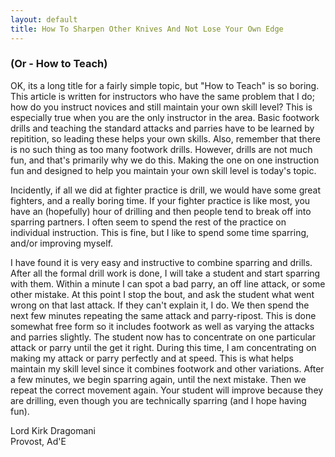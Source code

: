 ```yaml
---
layout: default
title: How To Sharpen Other Knives And Not Lose Your Own Edge
---
```


### (Or - How to Teach)

OK, its a long title for a fairly simple topic, but "How to Teach" is
so boring.  This article is written for instructors who have the same
problem that I do; how do you instruct novices and still maintain your
own skill level?  This is especially true when you are the only
instructor in the area.  Basic footwork drills and teaching the standard
attacks and parries have to be learned by repitition, so leading these
helps your own skills.  Also, remember that there is no such thing as
too many footwork drills.  However, drills are not much fun, and that's
primarily why we do this.  Making the one on one instruction fun and
designed to help you maintain your own skill level is today's topic.  

Incidently, if all we did at fighter practice is drill, we would have
some great fighters, and a really boring time.  If your fighter practice
is like most, you have an (hopefully) hour of drilling and then people
tend to break off into sparring partners.  I often seem to spend the
rest of the practice on individual instruction.  This is fine, but I
like to spend some time sparring, and/or improving myself.  

I have found it is very easy and instructive to combine sparring and
drills.  After all the formal drill work is done, I will take a student
and start sparring with them.  Within a minute I can spot a bad parry,
an off line attack, or some other mistake.  At this point I stop the
bout, and ask the student what went wrong on that last attack.  If they
can't explain it, I do.  We then spend the next few minutes repeating
the same attack and parry-ripost.  This is done somewhat free form so it
includes footwork as well as varying the attacks and parries slightly.
The student now has to concentrate on one particular attack or parry
until the get it right.  During this time, I am concentrating on making
my attack or parry perfectly and at speed.  This is what helps maintain
my skill level since it combines footwork and other variations.  After a
few minutes, we begin sparring again, until the next mistake.  Then we
repeat the correct movement again.  Your student will improve because
they are drilling, even though you are technically sparring (and I hope
having fun).  

Lord Kirk Dragomani<BR>
Provost, Ad'E
